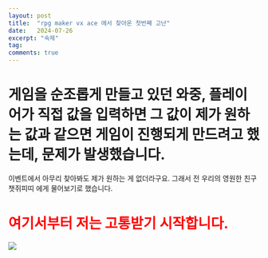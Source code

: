 ```yaml
---
layout: post
title:  "rpg maker vx ace 에서 찾아온 첫번째 고난"
date:   2024-07-26
excerpt: "숙제"
tag:
comments: true
---
```


# 게임을 순조롭게 만들고 있던 와중, 플레이어가 직접 값을 입력하면 그 값이 제가 원하는 값과 같으면 게임이 진행되게 만드려고 했는데, 문제가 발생했습니다.
이벤트에서 아무리 찾아봐도 제가 원하는 게 없더라구요. 그래서 전 우리의 영원한 친구 챗쥐피띠 에게 물어보기로 했습니다.<br>
# <span style="color:red">여기서부터 저는 고통받기 시작합니다.</span><br>
<img src="https://github.com/SilverTiger152/silvertiger152.github.com/tree/main/assets/img/gpt/gpt1.PNG">
